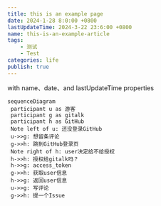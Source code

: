 ```yaml
---
title: this is an example page
date: 2024-1-28 8:0:00 +0800
lastUpdateTime: 2024-3-22 23:6:00 +0800
name: this-is-an-example-article
tags: 
    - 测试
    - Test
categories: life
publish: true
---
```

    
with name、date、and lastUpdateTime properties







```mermaid
sequenceDiagram
 participant u as 游客
 participant g as gitalk
 participant h as GitHub
 Note left of u: 还没登录GitHub
 u->>g: 想留条评论
 g->>h: 跳到GitHub登录页
 Note right of h: user决定给不给授权
 h->>h: 授权给gitalk吗？
 h->>g: access_token
 g->>h: 获取user信息
 h->>g: 返回user信息
 u->>g: 写评论
 g->>h: 提一个Issue
```
